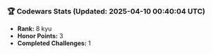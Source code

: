 ### 🏆 Codewars Stats (Updated: 2025-04-10 00:40:04 UTC)

- **Rank:** 8 kyu
- **Honor Points:** 3
- **Completed Challenges:** 1
